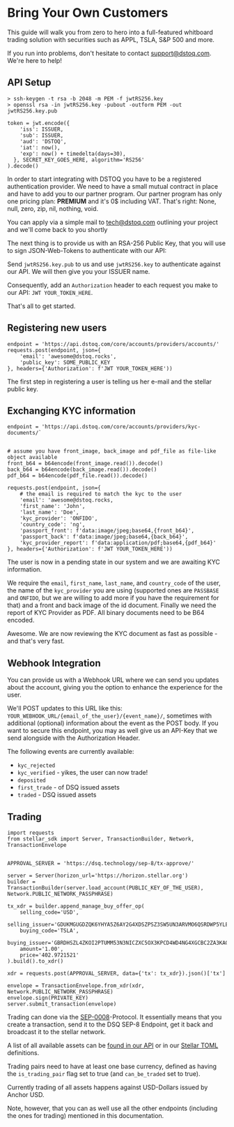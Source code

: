 # Bring Your Own Customers

This guide will walk you from zero to hero into a full-featured whitboard trading solution with securities such as APPL, TSLA, S&P 500 and more.


If you run into problems, don't hesitate to contact support@dstoq.com. We're here to help!

## API Setup

```
> ssh-keygen -t rsa -b 2048 -m PEM -f jwtRS256.key
> openssl rsa -in jwtRS256.key -pubout -outform PEM -out jwtRS256.key.pub

token = jwt.encode({
    'iss': ISSUER,
    'sub': ISSUER,
    'aud': 'DSTOQ',
    'iat': now(),
    'exp': now() + timedelta(days=30),
  }, SECRET_KEY_GOES_HERE, algorithm='RS256'
).decode()
```

In order to start integrating with DSTOQ you have to be a registered authentication provider. We need to have a small mutual contract in place and have to add you to our partner program. 
Our partner program has only one pricing plan: **PREMIUM** and it's 0$ including VAT. That's right: None, null, zero, zip, nil, nothing, void.

You can apply via a simple mail to tech@dstoq.com outlining your project and we'll come back to you shortly



The next thing is to provide us with an RSA-256 Public Key, that you will use to sign JSON-Web-Tokens to authenticate with our API:



Send `jwtRS256.key.pub` to us and use `jwtRS256.key` to authenticate against our API. We will then give you your ISSUER name.


Consequently, add an `Authorization` header to each request you make to our API: `JWT YOUR_TOKEN_HERE`.

That's all to get started.


## Registering new users
```
endpoint = 'https://api.dstoq.com/core/accounts/providers/accounts/'
requests.post(endpoint, json={
    'email': 'awesome@dstoq.rocks',
    'public_key': SOME_PUBLIC_KEY
}, headers={'Authorization': f'JWT YOUR_TOKEN_HERE'))
```

The first step in registering a user is telling us her e-mail and the stellar public key.


## Exchanging KYC information
```
endpoint = 'https://api.dstoq.com/core/accounts/providers/kyc-documents/`


# assume you have front_image, back_image and pdf_file as file-like object available
front_b64 = b64encode(front_image.read()).decode()
back_b64 = b64encode(back_image.read()).decode()
pdf_b64 = b64encode(pdf_file.read()).decode()

requests.post(endpoint, json={
    # the email is required to match the kyc to the user
    'email': 'awesome@dstoq.rocks,
    'first_name': 'John',
    'last_name': 'Doe',
    'kyc_provider': 'ONFIDO',
    'country_code': 'ng',
    'passport_front': f'data:image/jpeg;base64,{front_b64}',
    'passport_back': f'data:image/jpeg;base64,{back_b64}',
    'kyc_provider_report': f'data:application/pdf;base64,{pdf_b64}'
}, headers={'Authorization': f'JWT YOUR_TOKEN_HERE'))
```

The user is now in a pending state in our system and we are awaiting KYC information.

We require the `email`, `first_name`, `last_name`, and `country_code` of the user, the name of the `kyc_provider` you are using (supported ones are `PASSBASE` and `ONFIDO`, but we are willing to add more if you have the requirement for that) and a front and back image of the id document. Finally we need the report of KYC Provider as PDF. All binary documents need to be B64 encoded.



Awesome. We are now reviewing the KYC document as fast as possible - and that's very fast.

## Webhook Integration
You can provide us with a Webhook URL where we can send you updates about the account, giving you the option to enhance the experience for the user.

We'll POST updates to this URL like this: `YOUR_WEBHOOK_URL/{email_of_the_user}/{event_name}/`, sometimes with additional (optional) information about the event as the POST body. If you want to secure this endpoint, you may as well give us an API-Key that we send alongside with the Authorization Header.

The following events are currently available:

- `kyc_rejected`
- `kyc_verified` - yikes, the user can now trade!
- `deposited`
- `first_trade` - of DSQ issued assets
- `traded` - DSQ issued assets

## Trading

```
import requests
from stellar_sdk import Server, TransactionBuilder, Network, TransactionEnvelope


APPROVAL_SERVER = 'https://dsq.technology/sep-8/tx-approve/'

server = Server(horizon_url='https://horizon.stellar.org')
builder = TransactionBuilder(server.load_account(PUBLIC_KEY_OF_THE_USER), Network.PUBLIC_NETWORK_PASSPHRASE)

tx_xdr = builder.append_manage_buy_offer_op(
    selling_code='USD',
    selling_issuer='GDUKMGUGDZQK6YHYA5Z6AY2G4XDSZPSZ3SW5UN3ARVMO6QSRDWP5YLEX',
    buying_code='TSLA',
    buying_issuer='GBRDHSZL4ZKOI2PTUMM53N3NICZXC5OX3KPCD4WD4NG4XGCBC2ZA3KAG',
    amount='1.00',
    price='402.9721521'
).build().to_xdr()

xdr = requests.post(APPROVAL_SERVER, data={'tx': tx_xdr}).json()['tx']

envelope = TransactionEnvelope.from_xdr(xdr, Network.PUBLIC_NETWORK_PASSPHRASE)
envelope.sign(PRIVATE_KEY)
server.submit_transaction(envelope)
```

Trading can done via the [SEP-0008](https://github.com/stellar/stellar-protocol/blob/master/ecosystem/sep-0008.md)-Protocol. It essentially means that you create a transaction, send it to the DSQ SEP-8 Endpoint, get it back and broadcast it to the stellar network.



A list of all available assets can be [found in our API](https://api.dstoq.com/core/assets/assets/) or in our [Stellar TOML](https://dsq.technology/.well-known/stellar.toml) definitions.

Trading pairs need to have at least one base currency, defined as having the `is_trading_pair` flag set to true (and `can_be_traded` set to true).

Currently trading of all assets happens against USD-Dollars issued by Anchor USD.

Note, however, that you can as well use all the other endpoints (including the ones for trading) mentioned in this documentation.